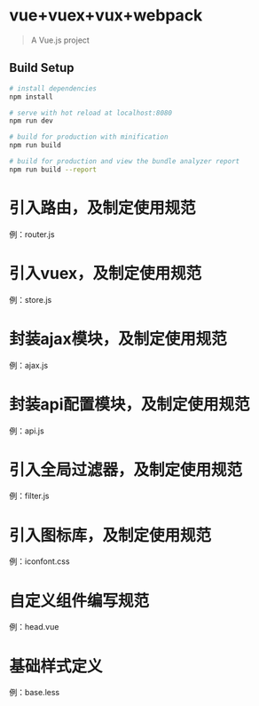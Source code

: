 # vue+vuex+vux+webpack

> A Vue.js project

## Build Setup

``` bash
# install dependencies
npm install

# serve with hot reload at localhost:8080
npm run dev

# build for production with minification
npm run build

# build for production and view the bundle analyzer report
npm run build --report
```


# 引入路由，及制定使用规范   
例：router.js
# 引入vuex，及制定使用规范 
例：store.js
# 封装ajax模块，及制定使用规范
例：ajax.js
# 封装api配置模块，及制定使用规范
例：api.js
# 引入全局过滤器，及制定使用规范
例：filter.js
# 引入图标库，及制定使用规范 
例：iconfont.css
# 自定义组件编写规范
例：head.vue
# 基础样式定义
例：base.less
